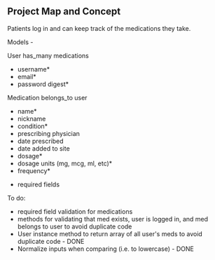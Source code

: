 Project Map and Concept
-----------------------
Patients log in and can keep track of the medications they take.

Models -

User
has_many medications
- username*
- email*
- password digest*

Medication
belongs_to user
- name*
- nickname
- condition*
- prescribing physician
- date prescribed
- date added to site
- dosage*
- dosage units (mg, mcg, ml, etc)*
- frequency*

* required fields


To do:

- required field validation for medications
- methods for validating that med exists, user is logged in, and med belongs to user to avoid duplicate code
- User instance method to return array of all user's meds to avoid duplicate code - DONE
- Normalize inputs when comparing (i.e. to lowercase) - DONE
